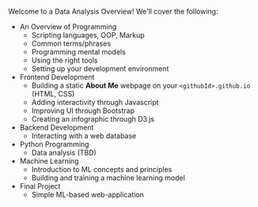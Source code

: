 Welcome to a Data Analysis Overview! We'll cover the following:
* An Overview of Programming
  * Scripting languages, OOP, Markup
  * Common terms/phrases
  * Programming mental models
  * Using the right tools
  * Setting up your development environment
* Frontend Development
  * Building a static **About Me** webpage on your `<githubId>.github.io` (HTML, CSS)
  * Adding interactivity through Javascript
  * Improving UI through Bootstrap
  * Creating an infographic through D3.js
* Backend Development
  * Interacting with a web database
* Python Programming
  * Data analysis (TBD)
* Machine Learning
  * Introduction to ML concepts and principles
  * Building and training a machine learning model
* Final Project
  * Simple ML-based web-application

